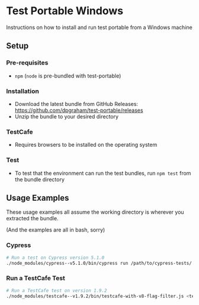 # Test Portable Windows
Instructions on how to install and run test portable from a Windows machine

## Setup

### Pre-requisites
* `npm` (`node` is pre-bundled with test-portable)

### Installation
* Download the latest bundle from GitHub Releases: https://github.com/dpgraham/test-portable/releases
* Unzip the bundle to your desired directory

### TestCafe
* Requires browsers to be installed on the operating system

### Test
* To test that the environment can run the test bundles, run `npm test` from the bundle directory

## Usage Examples
These usage examples all assume the working directory is wherever you extracted the bundle.

(And the examples are all in bash, sorry)

### Cypress

```bash
# Run a test on Cypress version 5.1.0
./node_modules/cypress--v5.1.0/bin/cypress run /path/to/cypress-tests/
```

### Run a TestCafe Test
```bash
# Run a TestCafe test on version 1.9.2
./node_modules/testcafe--v1.9.2/bin/testcafe-with-v8-flag-filter.js <test-cafe args>
```